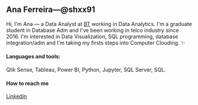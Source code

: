 ## Ana Ferreira—@shxx91

Hi, I'm Ana — a Data Analyst at [BT](https://www.bt.com/) working in Data Analytics. I'm a graduate student in Database Adm and I've been working in telco industry since 2016. I'm interested in Data Visualization, SQL programming, database integration/adm and I'm taking my firsts steps into Computer Clouding. ✨

#### Languages and tools:
Qlik Sense, Tableau, Power BI, Python, Jupyter, SQL Server, SQL.
<br>
#### How to reach me
[Linkedin](https://www.linkedin.com/in/anaccferreira/)
